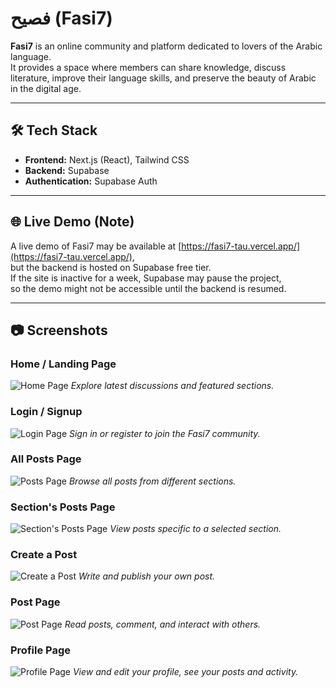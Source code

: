 # فصيح (Fasi7)

**Fasi7** is an online community and platform dedicated to lovers of the Arabic language.  
It provides a space where members can share knowledge, discuss literature, improve their language skills, and preserve the beauty of Arabic in the digital age.

---

## 🛠️ Tech Stack

- **Frontend:** Next.js (React), Tailwind CSS
- **Backend:** Supabase
- **Authentication:** Supabase Auth

---

## 🌐 Live Demo (Note)

A live demo of Fasi7 may be available at [https://fasi7-tau.vercel.app/](https://fasi7-tau.vercel.app/),  
but the backend is hosted on Supabase free tier.  
If the site is inactive for a week, Supabase may pause the project,  
so the demo might not be accessible until the backend is resumed.

---

## 📷 Screenshots

### Home / Landing Page

![Home Page](screenshots/home.png)
_Explore latest discussions and featured sections._

### Login / Signup

![Login Page](screenshots/login.png)
_Sign in or register to join the Fasi7 community._

### All Posts Page

![Posts Page](screenshots/all-posts.png)
_Browse all posts from different sections._

### Section's Posts Page

![Section's Posts Page](screenshots/section.png)
_View posts specific to a selected section._

### Create a Post

![Create a Post](screenshots/create-post.png)
_Write and publish your own post._

### Post Page

![Post Page](screenshots/post-page.png)
_Read posts, comment, and interact with others._

### Profile Page

![Profile Page](screenshots/profile.png)
_View and edit your profile, see your posts and activity._
